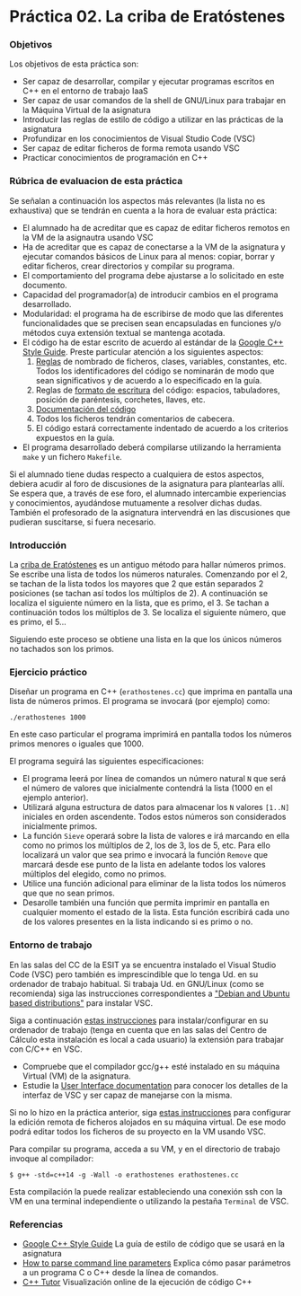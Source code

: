 # Práctica 02. La criba de Eratóstenes

### Objetivos
Los objetivos de esta práctica son: 

* Ser capaz de desarrollar, compilar y ejecutar programas escritos en C++ en el entorno de trabajo IaaS
* Ser capaz de usar comandos de la shell de GNU/Linux para trabajar en la Máquina Virtual de la asignatura
* Introducir las reglas de estilo de código a utilizar en las prácticas de la asignatura
* Profundizar en los conocimientos de Visual Studio Code (VSC)
* Ser capaz de editar ficheros de forma remota usando VSC
* Practicar conocimientos de programación en C++

### Rúbrica de evaluacion de esta práctica
Se señalan a continuación los aspectos más relevantes (la lista no es exhaustiva)
que se tendrán en cuenta a la hora de evaluar esta práctica:

* El alumnado ha de acreditar que es capaz de editar ficheros remotos en la VM de la asignautra usando VSC
* Ha de acreditar que es capaz de conectarse a la VM de la asignatura y ejecutar comandos
básicos de Linux para al menos: copiar, borrar y editar ficheros, crear directorios y compilar su programa.
* El comportamiento del programa debe ajustarse a lo solicitado en este documento.
* Capacidad del programador(a) de introducir cambios en el programa desarrollado.
* Modularidad: el programa ha de escribirse de modo que las diferentes funcionalidades
que se precisen sean encapsuladas en funciones y/o métodos cuya extensión textual se mantenga acotada.
* El código ha de estar escrito de acuerdo al estándar de la [Google C++ Style Guide](https://google.github.io/styleguide/cppguide.html).
Preste particular atención a los siguientes aspectos:
    1. [Reglas](https://google.github.io/styleguide/cppguide.html#Naming) de nombrado de ficheros, clases, variables, constantes, etc. 
       Todos los identificadores del código se nominarán de modo que sean significativos y de acuerdo a lo especificado en la guía.
    2. Reglas de [formato de escritura](https://google.github.io/styleguide/cppguide.html#Formatting) del código: espacios, tabuladores, posición de paréntesis, corchetes, llaves, etc.
    3. [Documentación del código](https://google.github.io/styleguide/cppguide.html#Comments)
    4. Todos los ficheros tendrán comentarios de cabecera.
    5. El código estará correctamente indentado de acuerdo a los criterios expuestos en la guía.
* El programa desarrollado deberá compilarse utilizando la herramienta `make` y un fichero `Makefile`.

Si el alumnado tiene dudas respecto a cualquiera de estos aspectos, debiera acudir al
foro de discusiones de la asignatura para plantearlas allı́. 
Se espera que, a través de ese foro, el alumnado intercambie experiencias y conocimientos, ayudándose mutuamente
a resolver dichas dudas. 
También el profesorado de la asignatura intervendrá en las discusiones que pudieran suscitarse, si fuera necesario.
    
### Introducción
La [criba de Eratóstenes](https://en.wikipedia.org/wiki/Sieve_of_Eratosthenes) es un antiguo método para hallar números primos. 
Se escribe una lista de todos los números naturales. 
Comenzando por el 2, se tachan de la lista todos los mayores que 2 que están separados 2 posiciones (se tachan así todos los múltiplos de 2). 
A continuación se localiza el siguiente número en la lista, que es primo, el 3. 
Se tachan a continuación todos los múltiplos de 3. 
Se localiza el siguiente número, que es primo, el 5...

Siguiendo este proceso se obtiene una lista en la que los únicos números no tachados son los primos.

### Ejercicio práctico
Diseñar un programa en C++ (`erathostenes.cc`) que imprima en pantalla una lista de números primos.
El programa se invocará (por ejemplo) como:

`./erathostenes 1000`

En este caso particular el programa imprimirá en pantalla todos los números primos menores o iguales que 1000.

El programa seguirá las siguientes especificaciones:

* El programa leerá por línea de comandos un número natural `N` que será el número de valores que inicialmente
  contendrá la lista (1000 en el ejemplo anterior).
* Utilizará alguna estructura de datos para almacenar los `N` valores `[1..N]` iniciales en orden ascendente. 
  Todos estos números son considerados inicialmente primos.
* La función `Sieve` operará sobre la lista de valores e irá marcando en ella como no primos los múltiplos de
  2, los de 3, los de 5, etc. 
	Para ello localizará un valor que sea primo e invocará la función `Remove` que marcará desde ese punto de
	la lista en adelante todos los valores múltiplos del elegido, como no primos.
* Utilice una función adicional para eliminar de la lista todos los números que que no sean primos.
* Desarolle también una función que permita imprimir en pantalla en cualquier momento el estado de la lista. 
  Esta función escribirá cada uno de los valores presentes en la lista indicando si es primo o no.

### Entorno de trabajo
En las salas del CC de la ESIT ya se encuentra instalado el Visual Studio Code (VSC) pero también es 
imprescindible que lo tenga Ud. en su ordenador de trabajo habitual.
Si trabaja Ud. en GNU/Linux (como se recomienda) siga las instrucciones correspondientes a
["Debian and Ubuntu based distributions"](https://code.visualstudio.com/docs/setup/linux#_debian-and-ubuntu-based-distributions) para instalar VSC.

Siga a continuación 
[estas instrucciones](https://code.visualstudio.com/docs/cpp/config-linux)
para instalar/configurar en su ordenador de trabajo (tenga en cuenta que en las salas del Centro de Cálculo esta instalación es local a cada usuario) la extensión para trabajar con C/C++ en VSC.
* Compruebe que el compilador gcc/g++ esté instalado en su máquina Virtual (VM) de la asignatura.
* Estudie la
[User Interface documentation](https://code.visualstudio.com/docs/getstarted/userinterface)
para conocer los detalles de la interfaz de VSC y ser capaz de manejarse con la misma.

Si no lo hizo en la práctica anterior, siga 
[estas instrucciones](https://code.visualstudio.com/docs/remote/ssh)
para configurar la edición remota de ficheros alojados en su máquina virtual.
De ese modo podrá editar todos los ficheros de su proyecto en la VM usando VSC.

Para compilar su programa, acceda a su VM, y en el directorio de trabajo invoque al compilador:

`$ g++ -std=c++14 -g -Wall -o erathostenes erathostenes.cc`

Esta compilación la puede realizar estableciendo una conexión ssh con la VM en una terminal independiente o utilizando la pestaña `Terminal` de VSC.

### Referencias
* [Google C++ Style Guide](https://google.github.io/styleguide/cppguide.html) La guía de estilo de código que
  se usará en la asignatura
* [How to parse command line parameters](http://www.cplusplus.com/articles/DEN36Up4/) Explica cómo pasar parámetros a un programa C o C++ desde la línea de comandos.
* [C++ Tutor](http://pythontutor.com/cpp.html#mode=display) Visualización online de la ejecución de código C++
